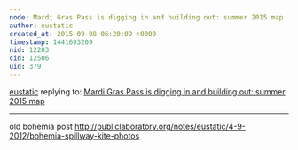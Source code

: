 ```yaml
---
node: Mardi Gras Pass is digging in and building out: summer 2015 map
author: eustatic
created_at: 2015-09-08 06:20:09 +0000
timestamp: 1441693209
nid: 12203
cid: 12506
uid: 379
---
```




[eustatic](../profile/eustatic) replying to: [Mardi Gras Pass is digging in and building out: summer 2015 map](../notes/eustatic/09-08-2015/mardi-gras-pass-is-digging-in-and-building-out-summer-2015-map)

----
old bohemia post
http://publiclaboratory.org/notes/eustatic/4-9-2012/bohemia-spillway-kite-photos